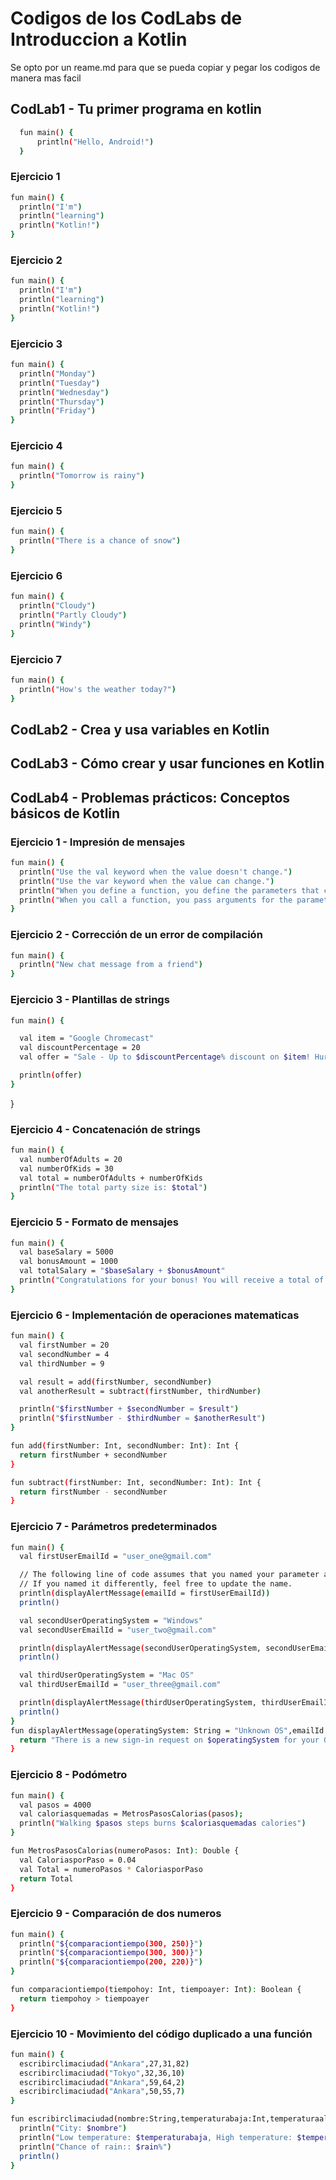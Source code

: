 # Codigos de los CodLabs de Introduccion a Kotlin

Se opto por un reame.md para que se pueda copiar y pegar los codigos de manera mas facil

## CodLab1 - Tu primer programa en kotlin
  ```bash
    fun main() {
        println("Hello, Android!")
    }
  ```

### Ejercicio 1
  ```bash
fun main() {
    println("I'm")
    println("learning")
    println("Kotlin!")
}
  ```

### Ejercicio 2
  ```bash
fun main() {
    println("I'm")
    println("learning")
    println("Kotlin!")
}
  ```
### Ejercicio 3
  ```bash
fun main() {
    println("Monday")
    println("Tuesday")
    println("Wednesday")
    println("Thursday")
    println("Friday")
}
  ```
### Ejercicio 4
  ```bash
fun main() {
    println("Tomorrow is rainy")
}
  ```
### Ejercicio 5
  ```bash
fun main() {
    println("There is a chance of snow")
}
  ```
### Ejercicio 6
  ```bash
fun main() {
    println("Cloudy")
    println("Partly Cloudy")
    println("Windy")
}
  ```
### Ejercicio 7
  ```bash
fun main() {
    println("How's the weather today?")
}
  ```


## CodLab2 - Crea y usa variables en Kotlin

## CodLab3 - Cómo crear y usar funciones en Kotlin

## CodLab4 - Problemas prácticos: Conceptos básicos de Kotlin
### Ejercicio 1 - Impresión de mensajes
  ```bash
fun main() {
    println("Use the val keyword when the value doesn't change.")
    println("Use the var keyword when the value can change.")
    println("When you define a function, you define the parameters that can be passed to it.")
    println("When you call a function, you pass arguments for the parameters.")
}
  ```


### Ejercicio 2 - Corrección de un error de compilación
  ```bash
fun main() {
    println("New chat message from a friend")
}
  ```

### Ejercicio 3 - Plantillas de strings
  ```bash
fun main() {

    val item = "Google Chromecast"
    val discountPercentage = 20
    val offer = "Sale - Up to $discountPercentage% discount on $item! Hurry up!"

    println(offer)
}
  ```
}
### Ejercicio 4 - Concatenación de strings
  ```bash
fun main() {
    val numberOfAdults = 20
    val numberOfKids = 30
    val total = numberOfAdults + numberOfKids
    println("The total party size is: $total")
}
  ```

### Ejercicio 5 - Formato de mensajes
  ```bash
fun main() {
    val baseSalary = 5000
    val bonusAmount = 1000
    val totalSalary = "$baseSalary + $bonusAmount"
    println("Congratulations for your bonus! You will receive a total of $totalSalary (additional bonus).")
}
  ```

### Ejercicio 6 - Implementación de operaciones matematicas
  ```bash
fun main() {
    val firstNumber = 20
    val secondNumber = 4
    val thirdNumber = 9

    val result = add(firstNumber, secondNumber)
    val anotherResult = subtract(firstNumber, thirdNumber)

    println("$firstNumber + $secondNumber = $result")
    println("$firstNumber - $thirdNumber = $anotherResult")
}

fun add(firstNumber: Int, secondNumber: Int): Int {
    return firstNumber + secondNumber
}

fun subtract(firstNumber: Int, secondNumber: Int): Int {
    return firstNumber - secondNumber
}	
  ```

### Ejercicio 7 - Parámetros predeterminados
  ```bash
fun main() {
    val firstUserEmailId = "user_one@gmail.com"

    // The following line of code assumes that you named your parameter as emailId.
    // If you named it differently, feel free to update the name.
    println(displayAlertMessage(emailId = firstUserEmailId))
    println()

    val secondUserOperatingSystem = "Windows"
    val secondUserEmailId = "user_two@gmail.com"

    println(displayAlertMessage(secondUserOperatingSystem, secondUserEmailId))
    println()

    val thirdUserOperatingSystem = "Mac OS"
    val thirdUserEmailId = "user_three@gmail.com"

    println(displayAlertMessage(thirdUserOperatingSystem, thirdUserEmailId))
    println()
}
fun displayAlertMessage(operatingSystem: String = "Unknown OS",emailId: String): String {
    return "There is a new sign-in request on $operatingSystem for your Google Account $emailId."
}
  ```

### Ejercicio 8 - Podómetro
  ```bash
fun main() {
    val pasos = 4000
    val caloriasquemadas = MetrosPasosCalorias(pasos);
    println("Walking $pasos steps burns $caloriasquemadas calories")
}

fun MetrosPasosCalorias(numeroPasos: Int): Double {
    val CaloriasporPaso = 0.04
    val Total = numeroPasos * CaloriasporPaso
    return Total
}
  ```

### Ejercicio 9 - Comparación de dos numeros 
  ```bash
fun main() {
    println("${comparaciontiempo(300, 250)}")
    println("${comparaciontiempo(300, 300)}")
    println("${comparaciontiempo(200, 220)}")
}

fun comparaciontiempo(tiempohoy: Int, tiempoayer: Int): Boolean {
    return tiempohoy > tiempoayer
}
  ```

### Ejercicio 10 - Movimiento del código duplicado a una función
  ```bash
fun main() {
	escribirclimaciudad("Ankara",27,31,82)
    escribirclimaciudad("Tokyo",32,36,10)
    escribirclimaciudad("Ankara",59,64,2)
    escribirclimaciudad("Ankara",50,55,7)
}

fun escribirclimaciudad(nombre:String,temperaturabaja:Int,temperaturaalta:Int,rain:Int){
    println("City: $nombre")
    println("Low temperature: $temperaturabaja, High temperature: $temperaturaalta")
    println("Chance of rain:: $rain%")
    println()
}
  ```
